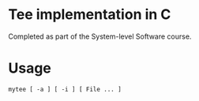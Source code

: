 # Tee implementation in C
Completed as part of the System-level Software course.

# Usage
```
mytee [ -a ] [ -i ] [ File ... ]
```
